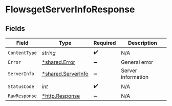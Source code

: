 # FlowsgetServerInfoResponse


## Fields

| Field                                                   | Type                                                    | Required                                                | Description                                             |
| ------------------------------------------------------- | ------------------------------------------------------- | ------------------------------------------------------- | ------------------------------------------------------- |
| `ContentType`                                           | *string*                                                | :heavy_check_mark:                                      | N/A                                                     |
| `Error`                                                 | [*shared.Error](../../models/shared/error.md)           | :heavy_minus_sign:                                      | General error                                           |
| `ServerInfo`                                            | [*shared.ServerInfo](../../models/shared/serverinfo.md) | :heavy_minus_sign:                                      | Server information                                      |
| `StatusCode`                                            | *int*                                                   | :heavy_check_mark:                                      | N/A                                                     |
| `RawResponse`                                           | [*http.Response](https://pkg.go.dev/net/http#Response)  | :heavy_minus_sign:                                      | N/A                                                     |